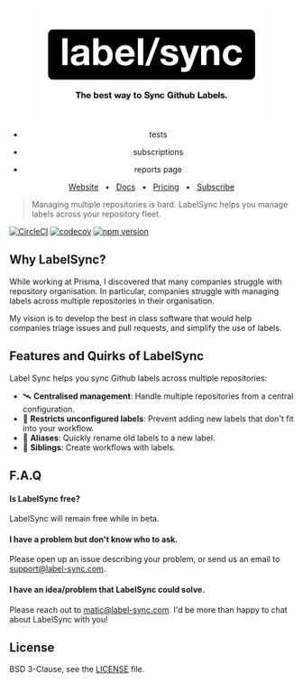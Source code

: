 <div align="center">

<a href="label-sync.com"><img src="assets/thumbnail.png" width="400" /></a>

- tests

- subscriptions
- reports page

</div>

<div align="center">
  <a href="https://label-sync.com/">Website</a>
  <span>&nbsp;&nbsp;•&nbsp;&nbsp;</span>
  <a href="https://label-sync.com/docs/">Docs</a>
  <span>&nbsp;&nbsp;•&nbsp;&nbsp;</span>
  <a href="https://label-sync.com">Pricing</a>
  <span>&nbsp;&nbsp;•&nbsp;&nbsp;</span>
  <a href="https://label-sync.com/subscribe">Subscribe</a>
</div>

> Managing multiple repositories is hard. LabelSync helps you manage labels across your repository fleet.

[![CircleCI](https://circleci.com/gh/maticzav/label-sync/tree/master.svg?style=shield)](https://circleci.com/gh/maticzav/label-sync/tree/master)
[![codecov](https://codecov.io/gh/maticzav/label-sync/branch/master/graph/badge.svg)](https://codecov.io/gh/maticzav/label-sync)
[![npm version](https://badge.fury.io/js/label-sync.svg)](https://badge.fury.io/js/label-sync)

## Why LabelSync?

While working at Prisma, I discovered that many companies struggle with repository organisation. In particular, companies struggle with managing labels across multiple repositories in their organisation.

My vision is to develop the best in class software that would help companies triage issues and pull requests, and simplify the use of labels.

## Features and Quirks of LabelSync

Label Sync helps you sync Github labels across multiple repositories:

- 🛰 **Centralised management**: Handle multiple repositories from a central configuration.
- 👮 **Restricts unconfigured labels**: Prevent adding new labels that don't fit into your workflow.
- 🐣 **Aliases**: Quickly rename old labels to a new label.
- 🎢 **Siblings**: Create workflows with labels.

## F.A.Q

#### Is LabelSync free?

LabelSync will remain free while in beta.

#### I have a problem but don't know who to ask.

Please open up an issue describing your problem, or send us an email to <a href="mailto:support@label-sync.com">support@label-sync.com</a>.

#### I have an idea/problem that LabelSync could solve.

Please reach out to <a href="mailto:matic@label-sync.com">matic@label-sync.com</a>. I'd be more than happy to chat about LabelSync with you!

## License

BSD 3-Clause, see the [LICENSE](./LICENSE) file.
